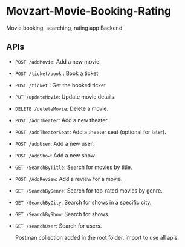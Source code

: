 # Movzart-Movie-Booking-Rating
Movie booking, searching, rating app Backend
## APIs

- `POST /addMovie`: Add a new movie.
- `POST /ticket/book` : Book a ticket
- `POST /ticket` : Get the booked ticket
- `PUT /updateMovie`: Update movie details.
- `DELETE /deleteMovie`: Delete a movie.
- `POST /addTheater`: Add a new theater.
- `POST /addTheaterSeat`: Add a theater seat (optional for later).
- `POST /addUser`: Add a new user.
- `POST /addShow`: Add a new show.
- `GET /SearchByTitle`: Search for movies by title.
- `POST /AddReview`: Add a review for a movie.
- `GET /SearchByGenre`: Search for top-rated movies by genre.
- `GET /SearchByCity`: Search for shows in a specific city.
- `GET /SearchByShow`: Search for shows.
- `GET /searchUser`: Search for users.

  Postman collection added in the root folder, import to use all apis.
